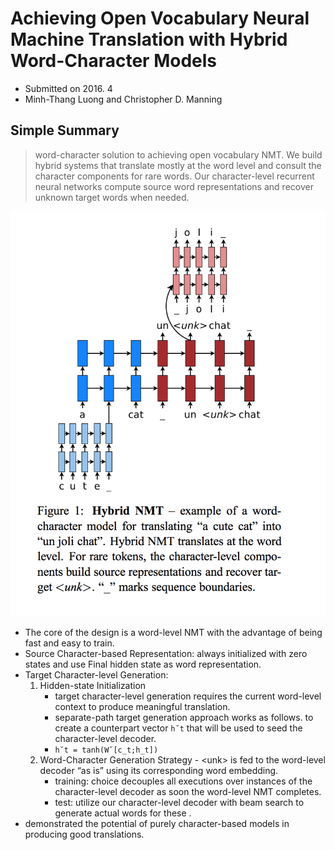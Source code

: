 # Achieving Open Vocabulary Neural Machine Translation with Hybrid Word-Character Models

- Submitted on 2016. 4
- Minh-Thang Luong and Christopher D. Manning

## Simple Summary

> word-character solution to achieving open vocabulary NMT. We build hybrid systems that translate mostly at the word level and consult the character components for rare words. Our character-level recurrent neural networks compute source word representations and recover unknown target words when needed.

![images](../../images/nmt_hybrid_word_and_char_1.png)

- The core of the design is a word-level NMT with the advantage of being fast and easy to train.
- Source Character-based Representation: always initialized with zero states and  use Final hidden state as word representation.
- Target Character-level Generation:
	1. Hidden-state Initialization
		- target character-level generation requires the current word-level context to produce meaningful translation.
		- separate-path target generation approach works as follows. to create a counterpart vector `h˘t` that will be used to seed the character-level decoder.
		- ```h˘t = tanh(W˘[c_t;h_t])```
	2. Word-Character Generation Strategy - \<unk\> is fed to the word-level decoder “as is” using its corresponding word embedding.
		- training: choice decouples all executions over <unk> instances of the character-level decoder as soon the word-level NMT completes. 
		- test:  utilize our character-level decoder with beam search to generate actual words for these <unk>.
- demonstrated the potential of purely character-based models in producing good translations.